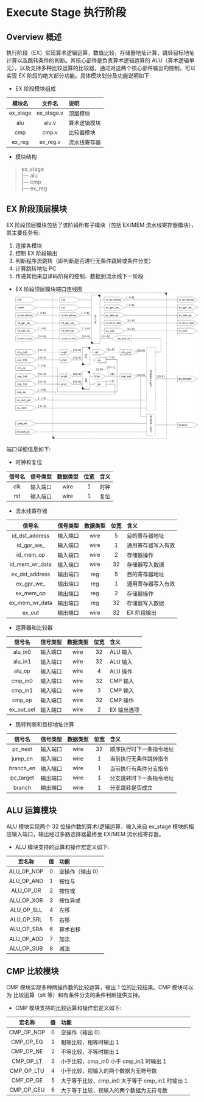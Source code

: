 # Execute Stage 执行阶段

## Overview 概述

执行阶段（EX）实现算术逻辑运算，数值比较，存储器地址计算，跳转目标地址计算以及跳转条件的判断。其核心部件是负责算术逻辑运算的 ALU（算术逻辑单元），以及支持多种比较运算的比较器，通过对这两个核心部件输出的控制，可以实现 EX 阶段的绝大部分功能。具体模块划分及功能说明如下:

- EX 阶段模块组成  

| 模块名 | 文件名 | 说明 |
|:---:|:---:|:---|
| ex_stage | ex_stage.v | 顶层模块 |
| alu      | alu.v      | 算术逻辑模块 |
| cmp      | cmp.v      | 比较器模块 |
| ex_reg   | ex_reg.v   | 流水线寄存器 |

- 模块结构  

> ex_stage  
>    |— alu  
>    |— cmp  
>    |— ex_reg  

## EX 阶段顶层模块

EX 阶段顶层模块包括了该阶段所有子模块（包括 EX/MEM 流水线寄存器模块），其主要任务有:  

1. 连接各模块
2. 控制 EX 阶段输出
3. 判断程序流跳转（即判断是否进行无条件跳转或条件分支）
4. 计算跳转地址 PC
5. 传递其他来自译码阶段的控制、数据到流水线下一阶段


- EX 阶段顶层模块端口连线图  
![EX 阶段顶层模块端口连线图](img/ex_stage.png)

端口详细信息如下:

- 时钟和复位

| 信号名 | 信号类型 | 数据类型 | 位宽 | 含义 |
| :---: | :---: | :---: | :---: | :---: |
| clk   | 输入端口 | wire    | 1   | 时钟 |
| rst   | 输入端口 | wire    | 1   | 复位 |

- 流水线寄存器

| 信号名 | 信号类型 | 数据类型 | 位宽 | 含义 |
| :---: | :---: | :---: | :---: | :--- |
| id_dst_address | 输入端口 | wire | 5   | 目的寄存器地址     |
| id_gpr_we_     | 输入端口 | wire | 1   | 通用寄存器写入有效  |
| id_mem_op      | 输入端口 | wire | 2   | 存储器操作         |
| id_mem_wr_data | 输入端口 | wire | 32  | 存储器写入数据     |
| ex_dst_address | 输出端口 | reg  | 5   | 目的寄存器地址     |
| ex_gpr_we_     | 输出端口 | reg  | 1   | 通用寄存器写入有效  |
| ex_mem_op      | 输出端口 | reg  | 2   | 存储器操作        |
| ex_mem_wr_data | 输出端口 | reg  | 32  | 存储器写入数据     |
| ex_out         | 输出端口 | wire | 32  | EX 阶段输出       |

- 运算器和比较器

| 信号名 | 信号类型 | 数据类型 | 位宽 | 含义 |
| :---: | :---: | :---: | :---: | :--- |
| alu_in0 | 输入端口 | wire | 32   | ALU 输入 |
| alu_in1 | 输入端口 | wire | 32   | ALU 输入 |
| alu_op  | 输入端口 | wire |  4   | ALU 操作 |
| cmp_in0 | 输入端口 | wire | 32   | CMP 输入 |
| cmp_in1 | 输入端口 | wire |  3   | CMP 输入 |
| cmp_op  | 输入端口 | wire | 32   | CMP 操作 |
| ex_out_sel | 输入端口 | wire | 2 | EX 输出选项 |

- 跳转判断和目标地址计算

| 信号名 | 信号类型 | 数据类型 | 位宽 | 含义 |
| :---: | :---: | :---: | :---: | :--- |
| pc_next | 输入端口 | wire | 32   | 顺序执行时下一条指令地址 |
| jump_en | 输入端口 | wire |  1   | 当前执行无条件跳转指令   |
| branch_en | 输入端口 | wire |  1 | 当前执行有条件分支指令   |
| pc_target | 输出端口 | wire |  1 | 分支跳转时下一条指令地址 |
| branch  | 输出端口 | wire |  1 | 分支跳转是否成立 |

## ALU 运算模块

ALU 模块实现两个 32 位操作数的算术/逻辑运算，输入来自 ex_stage 模块的相应输入端口，输出经过多路选择器最终至 EX/MEM 流水线寄存器。

- ALU 模块支持的运算和操作宏定义如下:

| 宏名称 | 值 | 功能 |
|:---:|:---:|:---|
| ALU_OP_NOP | 0 | 空操作（输出 0） |
| ALU_OP_AND | 1 | 按位与 |
| ALU_OP_OR  | 2 | 按位或 |
| ALU_OP_XOR | 3 | 按位异或 |
| ALU_OP_SLL | 4 | 左移 |
| ALU_OP_SRL | 5 | 右移 |
| ALU_OP_SRA | 6 | 算术右移 |
| ALU_OP_ADD | 7 | 加法 |
| ALU_OP_SUB | 8 | 减法 |

## CMP 比较模块

CMP 模块实现多种两操作数的比较运算，输出 1 位的比较结果。CMP 模块可以为 比较运算（slt 等）和有条件分支的条件判断提供支持。

- CMP 模块支持的比较运算和操作宏定义如下:

| 宏名称 | 值 | 功能 |
|:---:|:---:|:---|
| CMP_OP_NOP | 0 | 空操作（输出 0） |
| CMP_OP_EQ  | 1 | 相等比较，相等时输出 1 |
| CMP_OP_NE  | 2 | 不等比较，不等时输出 1 |
| CMP_OP_LT  | 3 | 小于比较，cmp_in0 小于 cmp_in1 时输出 1 |
| CMP_OP_LTU | 4 | 小于比较，视输入的两个数据为无符号数 |
| CMP_OP_GE  | 5 | 大于等于比较，cmp_in0 大于等于 cmp_in1 时输出 1 |
| CMP_OP_GEU | 6 | 大于等于比较，视输入的两个数据为无符号数 |
